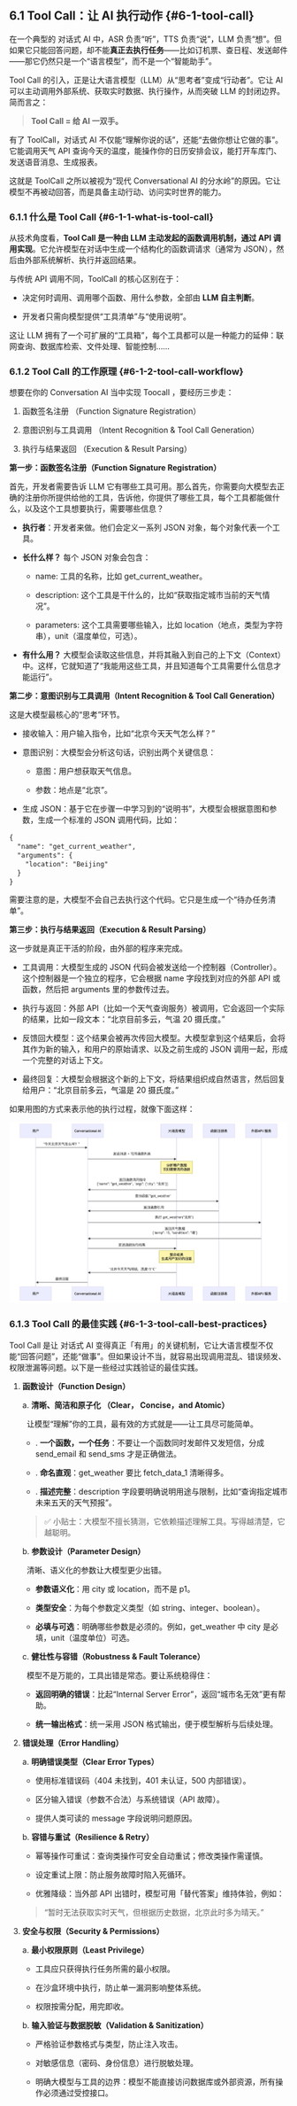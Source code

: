 ## 6.1 Tool Call：让 AI 执行动作 {#6-1-tool-call}
在一个典型的 对话式 AI 中，ASR 负责“听”，TTS 负责“说”，LLM 负责“想”。但如果它只能回答问题，却不能**真正去执行任务**——比如订机票、查日程、发送邮件——那它仍然只是一个“语言模型”，而不是一个“智能助手”。

Tool Call 的引入，正是让大语言模型（LLM）从“思考者”变成“行动者”。它让 AI 可以主动调用外部系统、获取实时数据、执行操作，从而突破 LLM 的封闭边界。简而言之：

> **Tool Call = 给 AI 一双手。**

有了 ToolCall，对话式 AI 不仅能“理解你说的话”，还能“去做你想让它做的事”。它能调用天气 API 查询今天的温度，能操作你的日历安排会议，能打开车库门、发送语音消息、生成报表。

这就是 ToolCall 之所以被视为“现代 Conversational AI 的分水岭”的原因。它让模型不再被动回答，而是具备主动行动、访问实时世界的能力。

### 6.1.1 什么是 Tool Call  {#6-1-1-what-is-tool-call}
    

从技术角度看，**Tool Call 是一种由 LLM 主动发起的函数调用机制，通过 API 调用实现**。它允许模型在对话中生成一个结构化的函数调请求（通常为 JSON），然后由外部系统解析、执行并返回结果。

与传统 API 调用不同，ToolCall 的核心区别在于：

- 决定何时调用、调用哪个函数、用什么参数，全部由 **LLM 自主判断**。
    
- 开发者只需向模型提供“工具清单”与“使用说明”。
    

这让 LLM 拥有了一个可扩展的“工具箱”，每个工具都可以是一种能力的延伸：联网查询、数据库检索、文件处理、智能控制……

### 6.1.2 Tool Call 的工作原理  {#6-1-2-tool-call-workflow}
    

想要在你的 Conversation AI 当中实现 Toocall ，要经历三步走：

1. 函数签名注册 （Function Signature Registration）
    
2. 意图识别与工具调用 （Intent Recognition & Tool Call Generation）
    
3. 执行与结果返回 （Execution & Result Parsing）
    
**第一步：函数签名注册（Function Signature Registration）**

首先，开发者需要告诉 LLM 它有哪些工具可用。那么首先，你需要向大模型去正确的注册你所提供给他的工具，告诉他，你提供了哪些工具，每个工具都能做什么，以及这个工具想要执行，需要哪些信息？

- **执行者**：开发者来做。他们会定义一系列 JSON 对象，每个对象代表一个工具。
    
- **长什么样？** 每个 JSON 对象会包含：
    
    - name: 工具的名称，比如 get_current_weather。
        
    - description: 这个工具是干什么的，比如“获取指定城市当前的天气情况”。
        
    - parameters: 这个工具需要哪些输入，比如 location（地点，类型为字符串），unit（温度单位，可选）。
        
- **有什么用？** 大模型会读取这些信息，并将其融入到自己的上下文（Context）中。这样，它就知道了“我能用这些工具，并且知道每个工具需要什么信息才能运行”。
    
 **第二步：意图识别与工具调用（Intent Recognition & Tool Call Generation）**

这是大模型最核心的“思考”环节。

- 接收输入：用户输入指令，比如“北京今天天气怎么样？”
    
- 意图识别：大模型会分析这句话，识别出两个关键信息：
    
    - 意图：用户想获取天气信息。
        
    - 参数：地点是“北京”。
        
- 生成 JSON：基于它在步骤一中学习到的“说明书”，大模型会根据意图和参数，生成一个标准的 JSON 调用代码，比如：
    

```Plain
{
  "name": "get_current_weather",
  "arguments": {
    "location": "Beijing"
  }
}
```

需要注意的是，大模型不会自己去执行这个代码。它只是生成一个“待办任务清单”。

**第三步：执行与结果返回（Execution & Result Parsing）**

这一步就是真正干活的阶段，由外部的程序来完成。

- 工具调用：大模型生成的 JSON 代码会被发送给一个控制器（Controller）。这个控制器是一个独立的程序，它会根据 name 字段找到对应的外部 API 或函数，然后把 arguments 里的参数传过去。
    
- 执行与返回：外部 API（比如一个天气查询服务）被调用，它会返回一个实际的结果，比如一段文本：“北京目前多云，气温 20 摄氏度。”
    
- 反馈回大模型：这个结果会被再次传回大模型。大模型拿到这个结果后，会将其作为新的输入，和用户的原始请求、以及之前生成的 JSON 调用一起，形成一个完整的对话上下文。
    
- 最终回复：大模型会根据这个新的上下文，将结果组织成自然语言，然后回复给用户：“北京目前多云，气温是 20 摄氏度。”
    

如果用图的方式来表示他的执行过程，就像下面这样：

![alt text](/image/612-1.jpeg)

### 6.1.3 Tool Call 的最佳实践  {#6-1-3-tool-call-best-practices}
    

Tool Call 是让 对话式 AI 变得真正「有用」的关键机制，它让大语言模型不仅能“回答问题”，还能“做事”。但如果设计不当，就容易出现调用混乱、错误频发、权限泄漏等问题。以下是一些经过实践验证的最佳实践。

1. **函数设计（Function Design）**
    
    a. **清晰、简洁和原子化 （Clear， Concise，and Atomic）**
        
    
      让模型“理解”你的工具，最有效的方式就是——让工具尽可能简单。
    
    - . **一个函数，一个任务**：不要让一个函数同时发邮件又发短信，分成 send_email 和 send_sms 才是正确做法。
        
    - . **命名直观**：get_weather 要比 fetch_data_1 清晰得多。
        
    - . **描述完整**：description 字段要明确说明用途与限制，比如“查询指定城市未来五天的天气预报”。
        
    
    > ✅ 小贴士：大模型不擅长猜测，它依赖描述理解工具。写得越清楚，它越聪明。
    
    b. **参数设计（Parameter Design）**
        
    
      清晰、语义化的参数让大模型更少出错。
    
    - **参数语义化**：用 city 或 location，而不是 p1。
        
    - **类型安全**：为每个参数定义类型（如 string、integer、boolean）。
        
    - **必填与可选**：明确哪些参数是必须的。例如，get_weather 中 city 是必填，unit（温度单位）可选。
        
    
    c. **健壮性与容错（Robustness & Fault Tolerance）**
        
    
      模型不是万能的，工具出错是常态。要让系统稳得住：
    
    - **返回明确的错误**：比起“Internal Server Error”，返回“城市名无效”更有帮助。
        
    - **统一输出格式**：统一采用 JSON 格式输出，便于模型解析与后续处理。
        
    
2. **错误处理（Error Handling）**
    
    a. **明确错误类型（Clear Error Types）**
        
     * 使用标准错误码（404 未找到，401 未认证，500 内部错误）。
            
      * 区分输入错误（参数不合法）与系统错误（API 故障）。
            
      * 提供人类可读的 message 字段说明问题原因。
            
    b. **容错与重试（Resilience & Retry）**
        
     * 幂等操作可重试：查询类操作可安全自动重试；修改类操作需谨慎。
            
     * 设定重试上限：防止服务故障时陷入死循环。
            
     * 优雅降级：当外部 API 出错时，模型可用「替代答案」维持体验，例如：
            
    
    > “暂时无法获取实时天气，但根据历史数据，北京此时多为晴天。”
    
3. **安全与权限（Security & Permissions）**
    
    a. **最小权限原则（Least Privilege）**
        
     - 工具应只获得执行任务所需的最小权限。
            
      - 在沙盒环境中执行，防止单一漏洞影响整体系统。
            
      - 权限按需分配，用完即收。
            
    b. **输入验证与数据脱敏（Validation & Sanitization）**
        
    - 严格验证参数格式与类型，防止注入攻击。
            
    - 对敏感信息（密码、身份信息）进行脱敏处理。
            
    - 明确大模型与工具的边界：模型不能直接访问数据库或外部资源，所有操作必须通过受控接口。